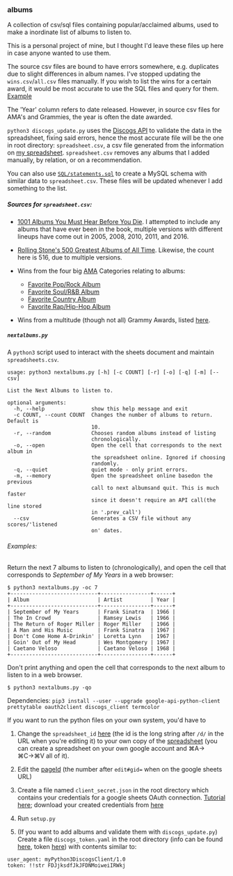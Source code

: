 ### albums
A collection of csv/sql files containing popular/acclaimed albums, used to make a inordinate list of albums to listen to.

This is a personal project of mine, but I thought I'd leave these files up here in case anyone wanted to use them.

The source csv files are bound to have errors somewhere, e.g. duplicates due to slight differences in album names. I've stopped updating the `wins.csv`/`all.csv` files manually. If you wish to list the wins for a certain award, it would be most accurate to use the SQL files and query for them. [Example](SQL#example-queries)

The 'Year' column refers to date released. However, in source csv files for AMA's and Grammies, the year is often the date awarded.

`python3 discogs_update.py` uses the [Discogs API](https://github.com/discogs/discogs_client) to validate the data in the spreadsheet, fixing said errors, hence the most accurate file will be the one in root directory: `spreadsheet.csv`, a csv file generated from the information on [my spreadsheet](https://docs.google.com/spreadsheets/d/12htSAMg67czl8cpkj1mX0TuAFvqL_PJLI4hv1arG5-M/edit#gid=1451660661). `spreadsheet.csv` removes any albums that I added manually, by relation, or on a recommendation.

You can also use [`SQL/statements.sql`](SQL/) to create a MySQL schema with similar data to `spreadsheet.csv`. These files will be updated whenever I add something to the list.

##### Sources for `spreadsheet.csv`:

* [1001 Albums You Must Hear Before You Die](https://en.wikipedia.org/wiki/1001_Albums_You_Must_Hear_Before_You_Die). I attempted to include any albums that have ever been in the book, multiple versions with different lineups have come out in 2005, 2008, 2010, 2011, and 2016.

* [Rolling Stone's 500 Greatest Albums of All Time](https://en.wikipedia.org/wiki/Rolling_Stone%27s_500_Greatest_Albums_of_All_Time). Likewise, the count here is 516, due to multiple versions.

* Wins from the four big [AMA](https://en.wikipedia.org/wiki/American_Music_Award) Categories relating to albums:
    * [Favorite Pop/Rock Album](https://en.wikipedia.org/wiki/American_Music_Award_for_Favorite_Pop/Rock_Album)
    * [Favorite Soul/R&B Album](https://en.wikipedia.org/wiki/American_Music_Award_for_Favorite_Soul/R%26B_Album)
    * [Favorite Country Album](https://en.wikipedia.org/wiki/American_Music_Award_for_Favorite_Country_Album)
    * [Favorite Rap/Hip-Hop Album](https://en.wikipedia.org/wiki/American_Music_Award_for_Favorite_Rap/Hip-Hop_Album)

* Wins from a multitude (though not all) Grammy Awards, listed [here](src/Grammy).

##### `nextalbums.py`

A `python3` script used to interact with the sheets document and maintain `spreadsheets.csv`.

```
usage: python3 nextalbums.py [-h] [-c COUNT] [-r] [-o] [-q] [-m] [--csv]

List the Next Albums to listen to.

optional arguments:
  -h, --help               show this help message and exit
  -c COUNT, --count COUNT  Changes the number of albums to return. Default is
                           10.
  -r, --random             Chooses random albums instead of listing
                           chronologically.
  -o, --open               Open the cell that corresponds to the next album in
                           the spreadsheet online. Ignored if choosing
                           randomly.
  -q, --quiet              quiet mode - only print errors.
  -m, --memory             Open the spreadsheet online basedon the previous
                           call to next albumsand quit. This is much faster
                           since it doesn't require an API call(the line stored
                           in '.prev_call')
  --csv                    Generates a CSV file without any scores/'listened
                           on' dates.
```

###### Examples:

Return the next 7 albums to listen to (chronologically), and open the cell that corresponds to <i>September of My Years</i> in a web browser:
```
$ python3 nextalbums.py -oc 7
+----------------------------+----------------+------+
| Album                      | Artist         | Year |
+----------------------------+----------------+------+
| September of My Years      | Frank Sinatra  | 1966 |
| The In Crowd               | Ramsey Lewis   | 1966 |
| The Return of Roger Miller | Roger Miller   | 1966 |
| A Man and His Music        | Frank Sinatra  | 1967 |
| Don't Come Home A-Drinkin' | Loretta Lynn   | 1967 |
| Goin' Out of My Head       | Wes Montgomery | 1967 |
| Caetano Veloso             | Caetano Veloso | 1968 |
+----------------------------+----------------+------+
```
Don't print anything and open the cell that corresponds to the next album to listen to in a web browser.
```
$ python3 nextalbums.py -qo
```

Dependencies: `pip3 install --user --upgrade google-api-python-client prettytable oauth2client discogs_client termcolor`

If you want to run the python files on your own system, you'd have to

1. Change the `spreadsheet_id` [here](https://github.com/seanbreckenridge/albums/blob/master/nextalbums.py#L23) (the id is the long string after `/d/` in the URL when you're editing it) to your own copy of the [spreadsheet](https://docs.google.com/spreadsheets/d/12htSAMg67czl8cpkj1mX0TuAFvqL_PJLI4hv1arG5-M/edit#gid=1451660661) (you can create a spreadsheet on your own google account and ⌘A→ ⌘C→⌘V all of it). 

2. Edit the [pageId](https://github.com/seanbreckenridge/albums/blob/master/nextalbums.py#L24) (the number after `edit#gid=` when on the google sheets URL)

3. Create a file named `client_secret.json` in the root directory which contains your credentials for a google sheets OAuth connection. [Tutorial here](https://console.developers.google.com); download your created credentials from [here](https://console.developers.google.com/apis/credentials)

4. Run `setup.py`

5. (If you want to add albums and validate them with `discogs_update.py`) Create a file `discogs_token.yaml` in the root directory (info can be found [here](https://www.discogs.com/developers/), token [here](https://www.discogs.com/settings/developers)) with contents similar to: 

```
user_agent: myPython3DiscogsClient/1.0
token: !!str FDJjksdfJkJFDNMoiweiIRWkj
```
